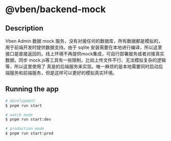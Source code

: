 # @vben/backend-mock

## Description

Vben Admin 数据 mock 服务，没有对接任何的数据库，所有数据都是模拟的，用于前端开发时提供数据支持。由于 sqlite 安装需要在本地进行编译，所以这里接口是直接返回的。线上环境不再提供mock集成，可自行部署服务或者对接真实数据，同步 mock.js等工具有一些限制，比如上传文件不行、无法模拟复杂的逻辑等，所以这里使用了 真是的后端服务来实现。唯一麻烦的是本地需要同时启动后端服务和前端服务，但是这样可以更好的模拟真实环境。

## Running the app

```bash
# development
$ pnpm run start

# watch mode
$ pnpm run start:dev

# production mode
$ pnpm run start:prod
```
